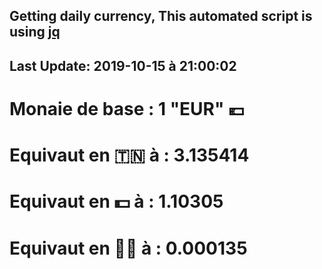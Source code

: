 ## Getting daily currency, This automated script is using [jq](https://stedolan.github.io/jq/)
## Last Update:  2019-10-15 à 21:00:02
 # Monaie de base : 1 "EUR" 💶 
 # Equivaut en 🇹🇳 à :  3.135414 
 # Equivaut en 💵 à : 1.10305
 # Equivaut en 🐱‍💻 à :  0.000135
